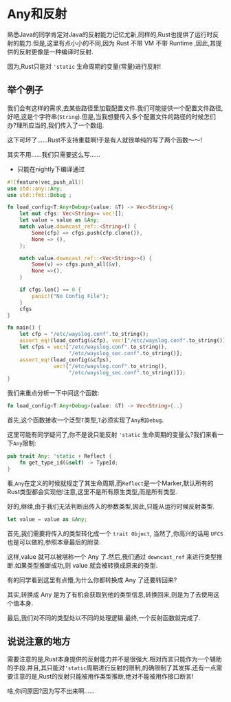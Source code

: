 # Any和反射

熟悉Java的同学肯定对Java的反射能力记忆尤新,同样的,Rust也提供了运行时反射的能力.但是,这里有点小小的不同,因为 Rust 不带 VM 不带 Runtime ,因此,其提供的反射更像是一种编译时反射.

因为,Rust只能对 `'static` 生命周期的变量(常量)进行反射!

## 举个例子

我们会有这样的需求,去某些路径里加载配置文件.我们可能提供一个配置文件路径,好吧,这是个字符串(`String`).但是,当我想要传入多个配置文件的路径的时候怎们办?理所应当的,我们传入了一个数组.

这下可坏了……Rust不支持重载啊!于是有人就很单纯的写了两个函数～～!

其实不用……我们只需要这么写……
* 只能在nightly下编译通过

```rust
#![feature(vec_push_all)]
use std::any::Any;
use std::fmt::Debug ;

fn load_config<T:Any+Debug>(value: &T) -> Vec<String>{
    let mut cfgs: Vec<String>= vec![];
    let value = value as &Any;
    match value.downcast_ref::<String>() {
        Some(cfp) => cfgs.push(cfp.clone()),
        None => (),
    };

    match value.downcast_ref::<Vec<String>>() {
        Some(v) => cfgs.push_all(&v),
        None =>(),
    }

    if cfgs.len() == 0 {
        panic!("No Config File");
    }
    cfgs
}

fn main() {
    let cfp = "/etc/wayslog.conf".to_string();
    assert_eq!(load_config(&cfp), vec!["/etc/wayslog.conf".to_string()]);
    let cfps = vec!["/etc/wayslog.conf".to_string(),
                    "/etc/wayslog_sec.conf".to_string()];
    assert_eq!(load_config(&cfps),
               vec!["/etc/wayslog.conf".to_string(),
                    "/etc/wayslog_sec.conf".to_string()]);
}
```

我们来重点分析一下中间这个函数:

```rust
fn load_config<T:Any+Debug>(value: &T) -> Vec<String>{..}
```

首先,这个函数接收一个泛型`T`类型,`T`必须实现了`Any`和`Debug`.

这里可能有同学疑问了,你不是说只能反射 `'static` 生命周期的变量么?我们来看一下`Any`限制:

```rust
pub trait Any: 'static + Reflect {
    fn get_type_id(&self) -> TypeId;
}
```

看,`Any`在定义的时候就规定了其生命周期,而`Reflect`是一个Marker,默认所有的Rust类型都会实现他!注意,这里不是所有原生类型,而是所有类型.

好的,继续,由于我们无法判断出传入的参数类型,因此,只能从运行时候反射类型.

```rust
let value = value as &Any;
```

首先,我们需要将传入的类型转化成一个 `trait Object`, 当然了,你高兴的话用 `UFCS` 也是可以做的,参照本章最后的附录.

这样,value 就可以被堪称一个 Any 了.然后,我们通过 `downcast_ref` 来进行类型推断.如果类型推断成功,则 value 就会被转换成原来的类型.

有的同学看到这里有点懵,为什么你都转换成 Any 了还要转回来?

其实,转换成 Any 是为了有机会获取到他的类型信息,转换回来,则是为了去使用这个值本身.

最后,我们对不同的类型处以不同的处理逻辑.最终,一个反射函数就完成了.

## 说说注意的地方

需要注意的是,Rust本身提供的反射能力并不是很强大.相对而言只能作为一个辅助的手段.并且,其只能对`'static`周期进行反射的限制,的确限制了其发挥.还有一点需要注意的是,Rust的反射只能被用作类型推断,绝对不能被用作接口断言!

啥,你问原因?因为写不出来啊……
